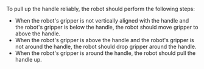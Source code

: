 To pull up the handle reliably, the robot should perform the following steps:
- When the robot's gripper is not vertically aligned with the handle and the robot's gripper is below the handle, the robot should move gripper to above the handle.
- When the robot's gripper is above the handle and the robot's gripper is not around the handle, the robot should drop gripper around the handle.
- When the robot's gripper is around the handle, the robot should pull the handle up.